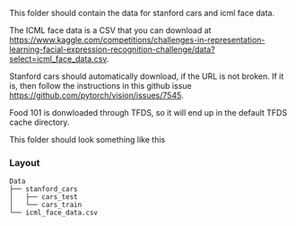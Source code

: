 This folder should contain the data for stanford cars and icml face data. 

The ICML face data is a CSV that you can download at https://www.kaggle.com/competitions/challenges-in-representation-learning-facial-expression-recognition-challenge/data?select=icml_face_data.csv.

Stanford cars should automatically download, if the URL is not broken. If it 
is, then follow the instructions in this github issue 
https://github.com/pytorch/vision/issues/7545. 

Food 101 is donwloaded through TFDS, so it will end up in the default TFDS 
cache directory. 

This folder should look something like this 

### Layout

    Data
    ├── stanford_cars
    │   ├── cars_test
    │   └── cars_train
    └── icml_face_data.csv
